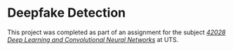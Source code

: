 # Deepfake Detection 

This project was completed as part of an assignment for the subject *[42028 Deep Learning and Convolutional Neural Networks](https://handbook.uts.edu.au/subjects/42028.html)* at UTS. 

